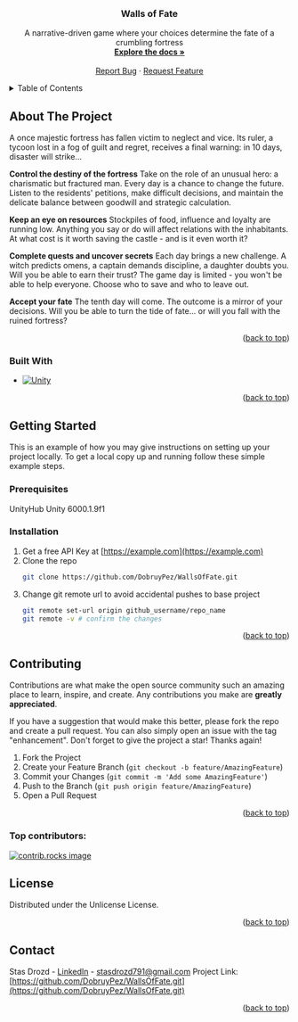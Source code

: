 <a id="readme-top"></a>


<!-- PROJECT LOGO -->
<br />
<div align="center">

<h3 align="center">Walls of Fate</h3>

  <p align="center">
    A narrative-driven game where your choices determine the fate of a crumbling fortress
    <br />
    <a href="https://github.com/DobruyPez/WallsOfFate"><strong>Explore the docs »</strong></a>
    <br />
    <br />
    <a href="https://github.com/DobruyPez/WallsOfFate/issues/new?labels=bug">Report Bug</a>
    &middot;
    <a href="https://github.com/DobruyPez/WallsOfFate/issues/new?labels=enhancement">Request Feature</a>
  </p>
</div>



<!-- TABLE OF CONTENTS -->
<details>
  <summary>Table of Contents</summary>
  <ol>
    <li>
      <a href="#about-the-project">About The Project</a>
      <ul>
        <li><a href="#built-with">Built With</a></li>
      </ul>
    </li>
    <li>
      <a href="#getting-started">Getting Started</a>
      <ul>
        <li><a href="#prerequisites">Prerequisites</a></li>
        <li><a href="#installation">Installation</a></li>
      </ul>
    </li>
    <li><a href="#contributing">Contributing</a></li>
    <li><a href="#license">License</a></li>
    <li><a href="#contact">Contact</a></li>
  </ol>
</details>



<!-- ABOUT THE PROJECT -->
## About The Project
A once majestic fortress has fallen victim to neglect and vice. Its ruler, a tycoon lost in a fog of guilt and regret, receives a final warning: in 10 days, disaster will strike...

**Control the destiny of the fortress** Take on the role of an unusual hero: a charismatic but fractured man. Every day is a chance to change the future. Listen to the residents' petitions, make difficult decisions, and maintain the delicate balance between goodwill and strategic calculation.

**Keep an eye on resources** Stockpiles of food, influence and loyalty are running low. Anything you say or do will affect relations with the inhabitants. At what cost is it worth saving the castle - and is it even worth it?

**Complete quests and uncover secrets** Each day brings a new challenge. A witch predicts omens, a captain demands discipline, a daughter doubts you. Will you be able to earn their trust? The game day is limited - you won't be able to help everyone. Choose who to save and who to leave out.

**Accept your fate** The tenth day will come. The outcome is a mirror of your decisions. Will you be able to turn the tide of fate... or will you fall with the ruined fortress?


<p align="right">(<a href="#readme-top">back to top</a>)</p>



### Built With

* [![Unity][Unity-badge]][Unity-url]

<p align="right">(<a href="#readme-top">back to top</a>)</p>



<!-- GETTING STARTED -->
## Getting Started

This is an example of how you may give instructions on setting up your project locally.
To get a local copy up and running follow these simple example steps.

### Prerequisites

UnityHub
Unity 6000.1.9f1

### Installation

1. Get a free API Key at [https://example.com](https://example.com)
2. Clone the repo
   ```sh
   git clone https://github.com/DobruyPez/WallsOfFate.git
   ```
3. Change git remote url to avoid accidental pushes to base project
   ```sh
   git remote set-url origin github_username/repo_name
   git remote -v # confirm the changes
   ```

<p align="right">(<a href="#readme-top">back to top</a>)</p>

<!-- CONTRIBUTING -->
## Contributing

Contributions are what make the open source community such an amazing place to learn, inspire, and create. Any contributions you make are **greatly appreciated**.

If you have a suggestion that would make this better, please fork the repo and create a pull request. You can also simply open an issue with the tag "enhancement".
Don't forget to give the project a star! Thanks again!

1. Fork the Project
2. Create your Feature Branch (`git checkout -b feature/AmazingFeature`)
3. Commit your Changes (`git commit -m 'Add some AmazingFeature'`)
4. Push to the Branch (`git push origin feature/AmazingFeature`)
5. Open a Pull Request

<p align="right">(<a href="#readme-top">back to top</a>)</p>

### Top contributors:

<a href="https://github.com/DobruyPez/WallsOfFate/graphs/contributors">
  <img src="https://contrib.rocks/image?repo=DobruyPez/WallsOfFate" alt="contrib.rocks image" />
</a>



<!-- LICENSE -->
## License

Distributed under the Unlicense License.

<p align="right">(<a href="#readme-top">back to top</a>)</p>



<!-- CONTACT -->
## Contact

Stas Drozd - [LinkedIn](www.linkedin.com/in/stas-drozd-278ba4373) - stasdrozd791@gmail.com
Project Link: [https://github.com/DobruyPez/WallsOfFate.git](https://github.com/DobruyPez/WallsOfFate.git)

<p align="right">(<a href="#readme-top">back to top</a>)</p>

<!-- MARKDOWN LINKS & IMAGES -->
<!-- https://www.markdownguide.org/basic-syntax/#reference-style-links -->


[Unity-badge]: https://img.shields.io/badge/Unity-100000?style=for-the-badge&logo=unity&logoColor=white
[Unity-url]: https://unity.com/
